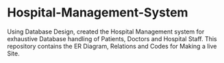 # Hospital-Management-System
Using Database Design, created the Hospital Management system for exhaustive Database handling of Patients, Doctors and Hospital Staff. This repository contains the ER Diagram, Relations and Codes for Making a live Site.
